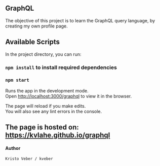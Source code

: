 ## GraphQL

The objective of this project is to learn the GraphQL query language, by creating my own profile page.


## Available Scripts

In the project directory, you can run:

### `npm install` to install required dependencies

### `npm start`

Runs the app in the development mode.\
Open [http://localhost:3000/graphql](http://localhost:3000/graphql) to view it in the browser.

The page will reload if you make edits.\
You will also see any lint errors in the console.

## The page is hosted on: https://kvlahe.github.io/graphql


#### Author  
    Kristo Veber / kveber